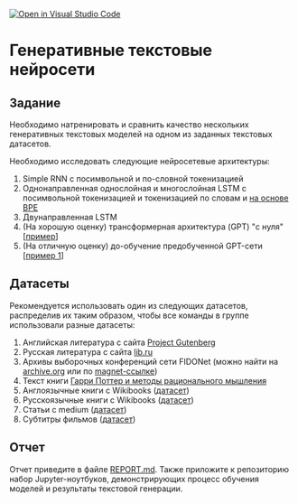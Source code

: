 [![Open in Visual Studio Code](https://classroom.github.com/assets/open-in-vscode-718a45dd9cf7e7f842a935f5ebbe5719a5e09af4491e668f4dbf3b35d5cca122.svg)](https://classroom.github.com/online_ide?assignment_repo_id=11085456&assignment_repo_type=AssignmentRepo)
# Генеративные текстовые нейросети

## Задание

Необходимо натренировать и сравнить качество нескольких генеративных текстовых моделей на одном из заданных текстовых датасетов.

Необходимо исследовать следующие нейросетевые архитектуры:

1. Simple RNN с посимвольной и по-словной токенизацией
1. Однонаправленная однослойная и многослойная LSTM c посимвольной токенизацией и токенизацией по словам и [на основе BPE](https://keras.io/api/keras_nlp/tokenizers/byte_pair_tokenizer/)
1. Двунаправленная LSTM
1. (На хорошую оценку) трансформерная архитектура (GPT) "с нуля" [[пример](https://keras.io/examples/generative/text_generation_gpt/)] 
1. (На отличную оценку) до-обучение предобученной GPT-сети [[пример 1](https://github.com/ZotovaElena/RuGPT3_finetuning)]

## Датасеты

Рекомендуется использовать один из следующих датасетов, распределив их таким образом, чтобы все команды в группе использовали разные датасеты:

1. Английская литература с сайта [Project Gutenberg](https://www.gutenberg.org/)
1. Русская литература с сайта [lib.ru](http://lib.ru)
1. Архивы выборочных конференций сети FIDONet (можно найти на [archive.org](https://archive.org/download/usenet-fido7.ru) или по [magnet-ссылке](magnet:?xt=urn:btih:fa52bf91bbc33a6ce64d7e272f7c25ba252dba70&dn=usenet-fido7.ru&tr=http%3a%2f%2fbt1.archive.org%3a6969%2fannounce&tr=http%3a%2f%2fbt2.archive.org%3a6969%2fannounce&ws=http%3a%2f%2farchive.org%2fdownload%2f&ws=http%3a%2f%2fia601008.us.archive.org%2f2%2fitems%2f&ws=http%3a%2f%2fia601305.us.archive.org&ws=http%3a%2f%2fia801305.us.archive.org))
1. Текст книги [Гарри Поттер и методы рационального мышления](https://hpmor.ru/)
1. Англоязычные книги с Wikibooks ([датасет](https://www.kaggle.com/datasets/dhruvildave/wikibooks-dataset))
1. Русскоязычные книги с Wikibooks ([датасет](https://www.kaggle.com/datasets/dhruvildave/wikibooks-dataset))
1. Статьи с medium ([датасет](https://www.kaggle.com/datasets/fabiochiusano/medium-articles))
1. Субтитры фильмов ([датасет](https://www.kaggle.com/datasets/adiamaan/movie-subtitle-dataset))

## Отчет

Отчет приведите в файле [REPORT.md](REPORT.md). Также приложите к репозиторию набор Jupyter-ноутбуков, демонстрирующих процесс обучения моделей и результаты текстовой генерации.